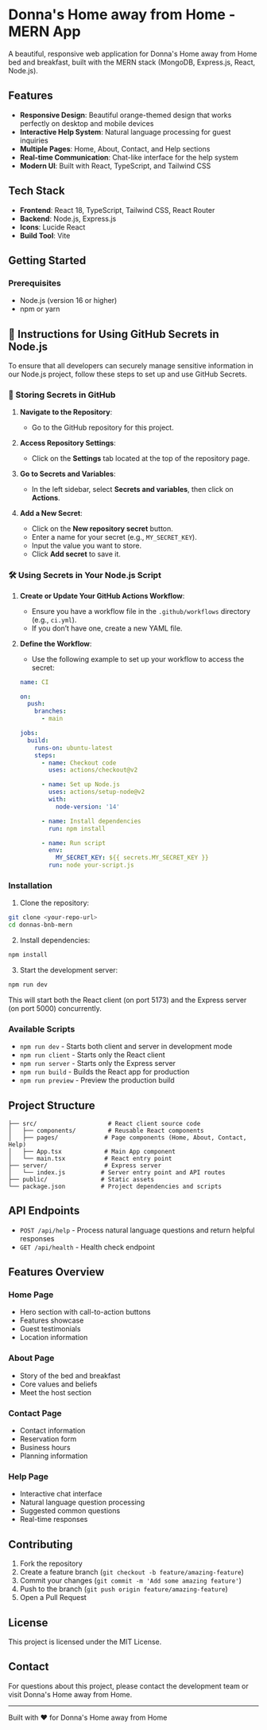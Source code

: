 # Donna's Home away from Home - MERN App

A beautiful, responsive web application for Donna's Home away from Home bed and breakfast, built with the MERN stack (MongoDB, Express.js, React, Node.js).

## Features

- **Responsive Design**: Beautiful orange-themed design that works perfectly on desktop and mobile devices
- **Interactive Help System**: Natural language processing for guest inquiries
- **Multiple Pages**: Home, About, Contact, and Help sections
- **Real-time Communication**: Chat-like interface for the help system
- **Modern UI**: Built with React, TypeScript, and Tailwind CSS

## Tech Stack

- **Frontend**: React 18, TypeScript, Tailwind CSS, React Router
- **Backend**: Node.js, Express.js
- **Icons**: Lucide React
- **Build Tool**: Vite

## Getting Started

### Prerequisites

- Node.js (version 16 or higher)
- npm or yarn

## 📄 Instructions for Using GitHub Secrets in Node.js

To ensure that all developers can securely manage sensitive information in our Node.js project, follow these steps to set up and use GitHub Secrets.

### 🔑 Storing Secrets in GitHub

1. **Navigate to the Repository**:
   - Go to the GitHub repository for this project.

2. **Access Repository Settings**:
   - Click on the **Settings** tab located at the top of the repository page.

3. **Go to Secrets and Variables**:
   - In the left sidebar, select **Secrets and variables**, then click on **Actions**.

4. **Add a New Secret**:
   - Click on the **New repository secret** button.
   - Enter a name for your secret (e.g., `MY_SECRET_KEY`).
   - Input the value you want to store.
   - Click **Add secret** to save it.

### 🛠️ Using Secrets in Your Node.js Script

1. **Create or Update Your GitHub Actions Workflow**:
   - Ensure you have a workflow file in the `.github/workflows` directory (e.g., `ci.yml`).
   - If you don’t have one, create a new YAML file.

2. **Define the Workflow**:
   - Use the following example to set up your workflow to access the secret:

   ```yaml
   name: CI

   on:
     push:
       branches:
         - main

   jobs:
     build:
       runs-on: ubuntu-latest
       steps:
         - name: Checkout code
           uses: actions/checkout@v2

         - name: Set up Node.js
           uses: actions/setup-node@v2
           with:
             node-version: '14'

         - name: Install dependencies
           run: npm install

         - name: Run script
           env:
             MY_SECRET_KEY: ${{ secrets.MY_SECRET_KEY }}
           run: node your-script.js
    ```  

### Installation

1. Clone the repository:
```bash
git clone <your-repo-url>
cd donnas-bnb-mern
```

2. Install dependencies:
```bash
npm install
```

3. Start the development server:
```bash
npm run dev
```

This will start both the React client (on port 5173) and the Express server (on port 5000) concurrently.

### Available Scripts

- `npm run dev` - Starts both client and server in development mode
- `npm run client` - Starts only the React client
- `npm run server` - Starts only the Express server
- `npm run build` - Builds the React app for production
- `npm run preview` - Preview the production build

## Project Structure

```
├── src/                    # React client source code
│   ├── components/         # Reusable React components
│   ├── pages/             # Page components (Home, About, Contact, Help)
│   ├── App.tsx            # Main App component
│   └── main.tsx           # React entry point
├── server/                # Express server
│   └── index.js          # Server entry point and API routes
├── public/               # Static assets
└── package.json          # Project dependencies and scripts
```

## API Endpoints

- `POST /api/help` - Process natural language questions and return helpful responses
- `GET /api/health` - Health check endpoint

## Features Overview

### Home Page
- Hero section with call-to-action buttons
- Features showcase
- Guest testimonials
- Location information

### About Page
- Story of the bed and breakfast
- Core values and beliefs
- Meet the host section

### Contact Page
- Contact information
- Reservation form
- Business hours
- Planning information

### Help Page
- Interactive chat interface
- Natural language question processing
- Suggested common questions
- Real-time responses

## Contributing

1. Fork the repository
2. Create a feature branch (`git checkout -b feature/amazing-feature`)
3. Commit your changes (`git commit -m 'Add some amazing feature'`)
4. Push to the branch (`git push origin feature/amazing-feature`)
5. Open a Pull Request

## License

This project is licensed under the MIT License.

## Contact

For questions about this project, please contact the development team or visit Donna's Home away from Home.

---

Built with ❤️ for Donna's Home away from Home
